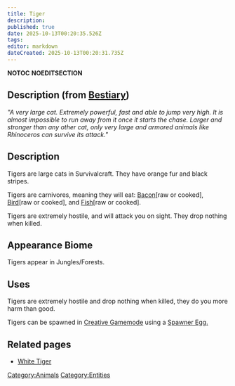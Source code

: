 ```yaml
---
title: Tiger
description: 
published: true
date: 2025-10-13T00:20:35.526Z
tags: 
editor: markdown
dateCreated: 2025-10-13T00:20:31.735Z
---
```


__NOTOC__ __NOEDITSECTION__

## Description (from [Bestiary](Bestiary "wikilink"))

*"A very large cat. Extremely powerful, fast and able to jump very high.
It is almost impossible to run away from it once it starts the chase.
Larger and stronger than any other cat, only very large and armored
animals like Rhinoceros can survive its attack."*

## Description

Tigers are large cats in Survivalcraft. They have orange fur and black
stripes.

Tigers are carnivores, meaning they will eat:
[Bacon](http://survivalcraftgame.wikia.com/wiki/Raw_Bacon)\[raw or
cooked\], [Bird](http://survivalcraftgame.wikia.com/wiki/Raw_Bird)\[raw
or cooked\], and
[Fish](http://survivalcraftgame.wikia.com/wiki/Raw_fish)\[raw or
cooked\].

Tigers are extremely hostile, and will attack you on sight. They drop
nothing when killed.

## Appearance Biome

Tigers appear in Jungles/Forests.

## Uses

Tigers are extremely hostile and drop nothing when killed, they do you
more harm than good.

Tigers can be spawned in [Creative
Gamemode](http://survivalcraftgame.wikia.com/wiki/Creative_Gamemode)
using a [Spawner
Egg.](http://survivalcraftgame.wikia.com/wiki/Creative_Eggs)

## Related pages

  - [White Tiger](White_Tiger "wikilink")

[Category:Animals](Category:Animals "wikilink")
[Category:Entities](Category:Entities "wikilink")